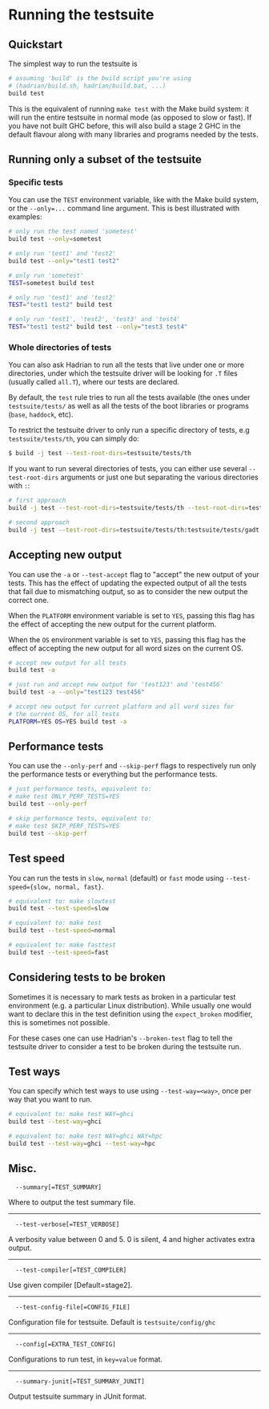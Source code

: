 # Running the testsuite

## Quickstart

The simplest way to run the testsuite is

``` sh
# assuming 'build' is the build script you're using
# (hadrian/build.sh, hadrian/build.bat, ...)
build test
```

This is the equivalent of running `make test` with the
Make build system: it will run the entire testsuite in
normal mode (as opposed to slow or fast). If you have not
built GHC before, this will also build a stage 2 GHC in
the default flavour along with many libraries and programs
needed by the tests.

## Running only a subset of the testsuite

### Specific tests

You can use the `TEST` environment variable, like with the
Make build system, or the `--only=...` command line argument.
This is best illustrated with examples:

``` sh
# only run the test named 'sometest'
build test --only=sometest

# only run 'test1' and 'test2'
build test --only="test1 test2"

# only run 'sometest'
TEST=sometest build test

# only run 'test1' and 'test2'
TEST="test1 test2" build test

# only run 'test1', 'test2', 'test3' and 'test4'
TEST="test1 test2" build test --only="test3 test4"
```

### Whole directories of tests

You can also ask Hadrian to run all the tests that live under one or
more directories, under which the testsuite driver will be looking for
`.T` files (usually called `all.T`), where our tests are declared.

By default, the `test` rule tries to run all the tests available (the ones
under `testsuite/tests/` as well as all the tests of the boot libraries
or programs (`base`, `haddock`, etc).

To restrict the testsuite driver to only run a specific directory of tests,
e.g `testsuite/tests/th`, you can simply do:

``` sh
$ build -j test --test-root-dirs=testsuite/tests/th
```

If you want to run several directories of tests, you can either
use several `--test-root-dirs` arguments or just one but separating
the various directories with `:`:

``` sh
# first approach
build -j test --test-root-dirs=testsuite/tests/th --test-root-dirs=testsuite/tests/gadt

# second approach
build -j test --test-root-dirs=testsuite/tests/th:testsuite/tests/gadt
```

## Accepting new output

You can use the `-a` or `--test-accept` flag to "accept" the new
output of your tests. This has the effect of updating the expected
output of all the tests that fail due to mismatching output, so as to
consider the new output the correct one.

When the `PLATFORM` environment variable is set to `YES`, passing this flag has
the effect of accepting the new output for the current platform.

When the `OS` environment variable is set to `YES`, passing this flag has the
effect of accepting the new output for all word sizes on the current OS.

``` sh
# accept new output for all tests
build test -a

# just run and accept new output for 'test123' and 'test456'
build test -a --only="test123 test456"

# accept new output for current platform and all word sizes for
# the current OS, for all tests
PLATFORM=YES OS=YES build test -a
```

## Performance tests

You can use the `--only-perf` and `--skip-perf` flags to
respectively run only the performance tests or everything
but the performance tests.

``` sh
# just performance tests, equivalent to:
# make test ONLY_PERF_TESTS=YES
build test --only-perf

# skip performance tests, equivalent to:
# make test SKIP_PERF_TESTS=YES
build test --skip-perf
```

## Test speed

You can run the tests in `slow`, `normal` (default) or `fast`
mode using `--test-speed={slow, normal, fast}`.

``` sh
# equivalent to: make slowtest
build test --test-speed=slow

# equivalent to: make test
build test --test-speed=normal

# equivalent to: make fasttest
build test --test-speed=fast
```

## Considering tests to be broken

Sometimes it is necessary to mark tests as broken in a particular test
environment (e.g. a particular Linux distribution). While usually one would
want to declare this in the test definition using the `expect_broken` modifier,
this is sometimes not possible.

For these cases one can use Hadrian's `--broken-test` flag to tell the
testsuite driver to consider a test to be broken during the testsuite run.

## Test ways

You can specify which test ways to use using `--test-way=<way>`,
once per way that you want to run.

``` sh
# equivalent to: make test WAY=ghci
build test --test-way=ghci

# equivalent to: make test WAY=ghci WAY=hpc
build test --test-way=ghci --test-way=hpc
```

## Misc.

```
  --summary[=TEST_SUMMARY]
```
Where to output the test summary file.

---

```
  --test-verbose[=TEST_VERBOSE]
```
A verbosity value between 0 and 5. 0 is silent, 4 and higher
activates extra output.

---

```
  --test-compiler[=TEST_COMPILER]
```
Use given compiler [Default=stage2].

---

```
  --test-config-file[=CONFIG_FILE]
```
Configuration file for testsuite. Default is
`testsuite/config/ghc`

---

```
  --config[=EXTRA_TEST_CONFIG]
```
Configurations to run test, in `key=value` format.

---

```
  --summary-junit[=TEST_SUMMARY_JUNIT]
```
Output testsuite summary in JUnit format.
